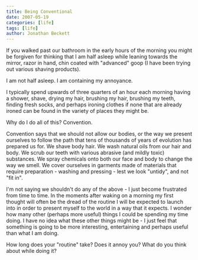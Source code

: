 ```yaml
---
title: Being Conventional
date: 2007-05-19
categories: [life]
tags: [life]
author: Jonathan Beckett
---
```


If you walked past our bathroom in the early hours of the morning you might be forgiven for thinking that I am half asleep while leaning towards the mirror, razor in hand, chin coated with "advanced" goop (I have been trying out various shaving products).

I am not half asleep. I am containing my annoyance.

I typically spend upwards of three quarters of an hour each morning having a shower, shave, drying my hair, brushing my hair, brushing my teeth, finding fresh socks, and perhaps ironing clothes if none that are already ironed can be found in the variety of places they might be.

Why do I do all of this? Convention.

Convention says that we should not allow our bodies, or the way we present ourselves to follow the path that tens of thousands of years of evolution has prepared us for. We shave body hair. We wash natural oils from our hair and body. We scrub our teeth with various abrasive (and mildly toxic) substances. We spray chemicals onto both our face and body to change the way we smell. We cover ourselves in garments made of materials that require preparation - washing and pressing - lest we look "untidy", and not "fit in".

I'm not saying we shouldn't do any of the above - I just become frustrated from time to time. In the moments after waking on a morning my first thought will often be the dread of the routine I will be expected to launch into in order to present myself to the world in a way that it expects. I wonder how many other (perhaps more useful) things I could be spending my time doing. I have no idea what these other things might be - I just feel that something is going to be more interesting, entertaining and perhaps useful than what I am doing.

How long does your "routine" take? Does it annoy you? What do you think about while doing it?